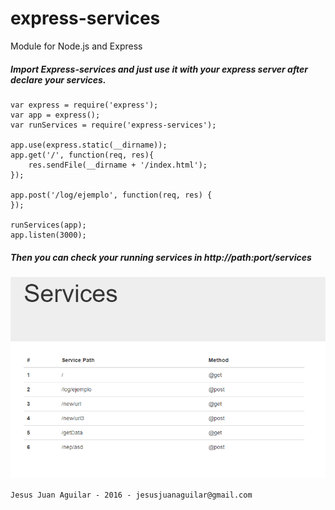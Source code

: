 # express-services
Module for Node.js and Express

##### Import Express-services and just use it with your express server after declare your services.

	var express = require('express');
	var app = express();
	var runServices = require('express-services');

	app.use(express.static(__dirname));
	app.get('/', function(req, res){
	  	res.sendFile(__dirname + '/index.html');
	});

	app.post('/log/ejemplo', function(req, res) {
	});	

	runServices(app);
	app.listen(3000);

##### Then you can check your running services in http://path:port/services
![alt tag](https://github.com/sukisuso/express-services/blob/master/image.png)

`
 Jesus Juan Aguilar - 2016 - jesusjuanaguilar@gmail.com
`